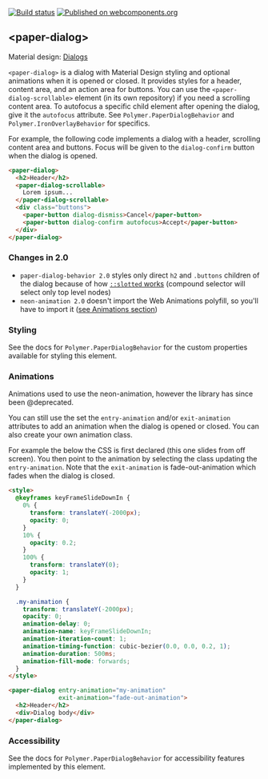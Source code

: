 [![Build status](https://travis-ci.org/PolymerElements/paper-dialog.svg?branch=master)](https://travis-ci.org/PolymerElements/paper-dialog)
[![Published on webcomponents.org](https://img.shields.io/badge/webcomponents.org-published-blue.svg)](https://www.webcomponents.org/element/PolymerElements/paper-dialog)

## &lt;paper-dialog&gt;

Material design: [Dialogs](https://www.google.com/design/spec/components/dialogs.html)

`<paper-dialog>` is a dialog with Material Design styling and optional animations when it is
opened or closed. It provides styles for a header, content area, and an action area for buttons.
You can use the `<paper-dialog-scrollable>` element (in its own repository) if you need a scrolling
content area. To autofocus a specific child element after opening the dialog, give it the `autofocus`
attribute. See `Polymer.PaperDialogBehavior` and `Polymer.IronOverlayBehavior` for specifics.

For example, the following code implements a dialog with a header, scrolling content area and
buttons. Focus will be given to the `dialog-confirm` button when the dialog is opened.

```html
<paper-dialog>
  <h2>Header</h2>
  <paper-dialog-scrollable>
    Lorem ipsum...
  </paper-dialog-scrollable>
  <div class="buttons">
    <paper-button dialog-dismiss>Cancel</paper-button>
    <paper-button dialog-confirm autofocus>Accept</paper-button>
  </div>
</paper-dialog>
```

### Changes in 2.0
- `paper-dialog-behavior 2.0` styles only direct `h2` and `.buttons` children of the dialog because of how [`::slotted` works](https://developers.google.com/web/fundamentals/primers/shadowdom/?hl=en#stylinglightdom) 
(compound selector will select only top level nodes)
- `neon-animation 2.0` doesn't import the Web Animations polyfill, so you'll have to import it ([see Animations section](#Animations))

### Styling

See the docs for `Polymer.PaperDialogBehavior` for the custom properties available for styling
this element.

### Animations

Animations used to use the neon-animation, however the library has since been @deprecated.

You can still use the set the `entry-animation` and/or `exit-animation` attributes to add an animation when the dialog is opened or closed. You can also create your own animation class.

For example the below the CSS is first declared (this one slides from off screen).  You then point to the animation by selecting the class updating the `entry-animation`.  Note that the
`exit-animation` is fade-out-animation which fades when the dialog is closed.
```html
<style>
  @keyframes keyFrameSlideDownIn {
    0% {
      transform: translateY(-2000px);
      opacity: 0;
    }
    10% {
      opacity: 0.2;
    }
    100% {
      transform: translateY(0);
      opacity: 1;
    }
  }

  .my-animation {
    transform: translateY(-2000px);
    opacity: 0;
    animation-delay: 0;
    animation-name: keyFrameSlideDownIn;
    animation-iteration-count: 1;
    animation-timing-function: cubic-bezier(0.0, 0.0, 0.2, 1);
    animation-duration: 500ms;
    animation-fill-mode: forwards;
  }
</style>

<paper-dialog entry-animation="my-animation"
              exit-animation="fade-out-animation">
  <h2>Header</h2>
  <div>Dialog body</div>
</paper-dialog>
```

### Accessibility

See the docs for `Polymer.PaperDialogBehavior` for accessibility features implemented by this
element.


